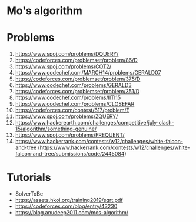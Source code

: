# Mo's algorithm

# Problems
1. https://www.spoj.com/problems/DQUERY/
1. https://codeforces.com/problemset/problem/86/D
1. https://www.spoj.com/problems/COT2/
1. https://www.codechef.com/MARCH14/problems/GERALD07
1. https://codeforces.com/problemset/problem/375/D
1. https://www.codechef.com/problems/GERALD3
1. https://codeforces.com/problemset/problem/351/D
1. https://www.codechef.com/problems/IITI15
1. https://www.codechef.com/problems/CLOSEFAR
1. https://codeforces.com/contest/617/problem/E
1. https://www.spoj.com/problems/ZQUERY/
1. https://www.hackerearth.com/challenges/competitive/july-clash-15/algorithm/something-genuine/
1. https://www.spoj.com/problems/FREQUENT/
1. https://www.hackerrank.com/contests/w12/challenges/white-falcon-and-tree (https://www.hackerrank.com/contests/w12/challenges/white-falcon-and-tree/submissions/code/2445084)



# Tutorials
- SolverToBe
- https://assets.hkoi.org/training2019/sqrt.pdf
- https://codeforces.com/blog/entry/43230
- https://blog.anudeep2011.com/mos-algorithm/

